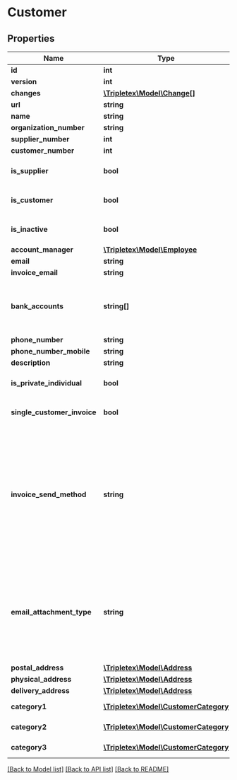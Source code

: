# Customer

## Properties
Name | Type | Description | Notes
------------ | ------------- | ------------- | -------------
**id** | **int** |  | [optional] 
**version** | **int** |  | [optional] 
**changes** | [**\Tripletex\Model\Change[]**](Change.md) |  | [optional] 
**url** | **string** |  | [optional] 
**name** | **string** |  | 
**organization_number** | **string** |  | [optional] 
**supplier_number** | **int** |  | [optional] 
**customer_number** | **int** |  | [optional] 
**is_supplier** | **bool** |  | [optional] [default to false]
**is_customer** | **bool** |  | [optional] [default to false]
**is_inactive** | **bool** |  | [optional] [default to false]
**account_manager** | [**\Tripletex\Model\Employee**](Employee.md) |  | [optional] 
**email** | **string** |  | [optional] 
**invoice_email** | **string** |  | [optional] 
**bank_accounts** | **string[]** | List of the bank account numbers for this customer. Norwegian bank account numbers only. | [optional] 
**phone_number** | **string** |  | [optional] 
**phone_number_mobile** | **string** |  | [optional] 
**description** | **string** |  | [optional] 
**is_private_individual** | **bool** |  | [optional] [default to false]
**single_customer_invoice** | **bool** | Enables various orders on one customer invoice. | [optional] [default to false]
**invoice_send_method** | **string** | Define the invoicing method for the customer.&lt;br&gt;EMAIL: Send invoices as email.&lt;br&gt;EHF: Send invoices as EHF.&lt;br&gt;EFAKTURA: Send invoices as EFAKTURA.&lt;br&gt;VIPPS: Send invoices through VIPPS.&lt;br&gt;PAPER: Send invoices as paper invoice.&lt;br&gt; | [optional] 
**email_attachment_type** | **string** | Define the invoice attachment type for emailing to the customer.&lt;br&gt;LINK: Send invoice as link in email.&lt;br&gt;ATTACHMENT: Send invoice as attachment in email.&lt;br&gt; | [optional] 
**postal_address** | [**\Tripletex\Model\Address**](Address.md) |  | [optional] 
**physical_address** | [**\Tripletex\Model\Address**](Address.md) |  | [optional] 
**delivery_address** | [**\Tripletex\Model\Address**](Address.md) |  | [optional] 
**category1** | [**\Tripletex\Model\CustomerCategory**](CustomerCategory.md) | Category 1 of this customer | [optional] 
**category2** | [**\Tripletex\Model\CustomerCategory**](CustomerCategory.md) | Category 2 of this customer | [optional] 
**category3** | [**\Tripletex\Model\CustomerCategory**](CustomerCategory.md) | Category 3 of this customer | [optional] 

[[Back to Model list]](../README.md#documentation-for-models) [[Back to API list]](../README.md#documentation-for-api-endpoints) [[Back to README]](../README.md)


